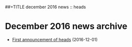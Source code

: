 ##+TITLE december 2016 news :: heads

December 2016 news archive
==========================

* [First announcement of heads](heads-announcement.html) (2016-12-01)
